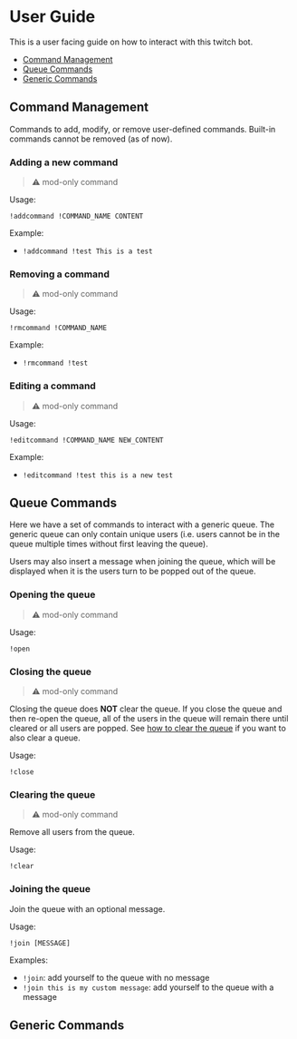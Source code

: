 # User Guide

This is a user facing guide on how to interact with this twitch bot.

- [Command Management](#command-management)
- [Queue Commands](#queue-commands)
- [Generic Commands](#generic-commands)


## Command Management
Commands to add, modify, or remove user-defined commands. Built-in commands cannot be removed (as of now).
### Adding a new command
> :warning: mod-only command

Usage:
```
!addcommand !COMMAND_NAME CONTENT
```
Example:
- `!addcommand !test This is a test`

### Removing a command
> :warning: mod-only command

Usage:
```
!rmcommand !COMMAND_NAME
```
Example:
- `!rmcommand !test`

### Editing a command
> :warning: mod-only command

Usage:
```
!editcommand !COMMAND_NAME NEW_CONTENT
```
Example:
- `!editcommand !test this is a new test`


## Queue Commands
Here we have a set of commands to interact with a generic queue. The generic queue can only contain unique users (i.e. users cannot be in the queue 
multiple times without first leaving the queue).

Users may also insert a message when joining the queue, which will be displayed when it is the users turn to be popped out of the queue.
### Opening the queue
> :warning: mod-only command

Usage:
```
!open
```
### Closing the queue
> :warning: mod-only command

Closing the queue does **NOT** clear the queue. If you close the queue and then re-open the queue, all of the users in the queue will remain there until
cleared or all users are popped. See [how to clear the queue](#closing-the-queue) if you want to also clear a queue.

Usage:
```
!close
```
### Clearing the queue
> :warning: mod-only command

Remove all users from the queue.

Usage:
```
!clear
```
### Joining the queue
Join the queue with an optional message.

Usage:
```
!join [MESSAGE]
```
Examples:
- `!join`: add yourself to the queue with no message
- `!join this is my custom message`: add yourself to the queue with a message

## Generic Commands
